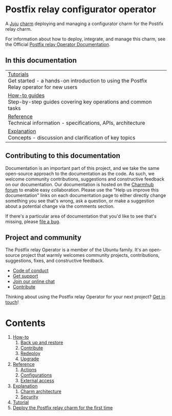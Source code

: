 # Postfix relay configurator operator

A [Juju](https://juju.is/) [charm](https://documentation.ubuntu.com/juju/3.6/reference/charm/)
deploying and managing a configurator charm for the Postifx relay charm.

For information about how to deploy, integrate, and manage this charm, see the Official [Postfix relay Operator Documentation](https://charmhub.io/postfix-relay/docs).

## In this documentation

| | |
|--|--|
|  [Tutorials](https://charmhub.io/postfix-relay-configurator/docs/tutorial-getting-started)</br>  Get started - a hands-on introduction to using the Postfix Relay operator for new users </br> |
| [How-to guides](https://charmhub.io/postfix-relay-configurator/docs/how-to-contribute) </br> Step-by-step guides covering key operations and common tasks | 
| [Reference](https://charmhub.io/postfix-relay-configurator/docs/reference-actions) </br> Technical information - specifications, APIs, architecture | 
[Explanation](https://charmhub.io/postfix-relay-configurator/docs/explanation-charm-architecture) </br> Concepts - discussion and clarification of key topics  |

## Contributing to this documentation

Documentation is an important part of this project, and we take the same open-source approach to the documentation as the code. As such, we welcome community contributions, suggestions and constructive feedback on our documentation. Our documentation is hosted on the [Charmhub forum](https://discourse.charmhub.io/tag/postfix-relay-configurator) to enable easy collaboration. Please use the "Help us improve this documentation" links on each documentation page to either directly change something you see that's wrong, ask a question, or make a suggestion about a potential change via the comments section.

If there's a particular area of documentation that you'd like to see that's missing, please [file a bug](https://github.com/canonical/postfix-relay-operators/issues).

## Project and community

The Postfix relay Operator is a member of the Ubuntu family. It's an open-source project that warmly welcomes community projects, contributions, suggestions, fixes, and constructive feedback.

- [Code of conduct](https://ubuntu.com/community/code-of-conduct)
- [Get support](https://discourse.charmhub.io/)
- [Join our online chat](https://matrix.to/#/#charmhub-charmdev:ubuntu.com)
- [Contribute](https://github.com/canonical/postfix-relay-operators/postfix-relay-configurator/operator/blob/main/CONTRIBUTING.md)

Thinking about using the Postfix relay Operator for your next project? [Get in touch](https://matrix.to/#/#charmhub-charmdev:ubuntu.com)!

# Contents 

1. [How-to](how-to)
   1. [Back up and restore](how-to/backup-restore.md)
   1. [Contribute](how-to/contribute.md)
   1. [Redeploy](how-to/redeploy.md)
   1. [Upgrade](how-to/upgrade.md)
1. [Reference](reference)
   1. [Actions](reference/actions.md)
   1. [Configurations](reference/configurations.md)
   1. [External access](reference/external_access.md)
1. [Explanation](explanation)
   1. [Charm architecture](explanation/charm-architecture.md)
   1. [Security](explanation/security.md) 
1. [Tutorial](tutorial)
  1. [Deploy the Postfix relay charm for the first time](tutorial/getting-started.md)